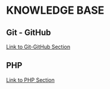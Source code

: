 # KNOWLEDGE BASE

## Git - GitHub

[Link to Git-GitHub Section](/git-github/README.md)

## PHP

[Link to PHP Section](/php/README.md)
